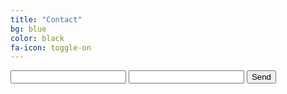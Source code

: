 ```yaml
---
title: "Contact"
bg: blue
color: black
fa-icon: toggle-on
---
```

<form action="https://formspree.io/info@builtbymoustache.com" method="POST">
    <input type="text" name="name">
    <input type="email" name="replyto">
    <input type="submit" value="Send">
</form>
